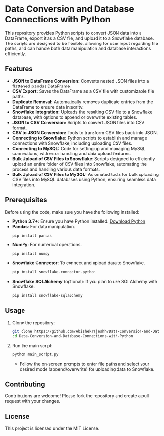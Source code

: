 # Data Conversion and Database Connections with Python

This repository provides Python scripts to convert JSON data into a DataFrame, export it as a CSV file, and upload it to a Snowflake database. The scripts are designed to be flexible, allowing for user input regarding file paths, and can handle both data manipulation and database interactions efficiently.

## Features

- **JSON to DataFrame Conversion:** Converts nested JSON files into a flattened pandas DataFrame.
- **CSV Export:** Saves the DataFrame as a CSV file with customizable file paths.
- **Duplicate Removal:** Automatically removes duplicate entries from the DataFrame to ensure data integrity.
- **Snowflake Integration:** Uploads the resulting CSV file to a Snowflake database, with options to append or overwrite existing tables.
- **JSON to CSV Conversion:** Scripts to convert JSON files into CSV format.  
- **CSV to JSON Conversion:** Tools to transform CSV files back into JSON.  
- **Connecting to Snowflake:** Python scripts to establish and manage connections with Snowflake, including uploading CSV files.  
- **Connecting to MySQL:** Code for setting up and managing MySQL connections, with error handling and data upload features.  
- **Bulk Upload of CSV Files to Snowflake:** Scripts designed to efficiently upload an entire folder of CSV files into Snowflake, automating the process and handling various data formats.  
- **Bulk Upload of CSV Files to MySQL:** Automated tools for bulk uploading CSV files into MySQL databases using Python, ensuring seamless data integration.  

## Prerequisites

Before using the code, make sure you have the following installed:

- **Python 3.7+**: Ensure you have Python installed. [Download Python](https://www.python.org/downloads/)
- **Pandas**: For data manipulation.
  ```bash
  pip install pandas
  ```
- **NumPy**: For numerical operations.
  ```bash
  pip install numpy
  ```
- **Snowflake Connector**: To connect and upload data to Snowflake.
  ```bash
  pip install snowflake-connector-python
  ```
- **Snowflake SQLAlchemy** (optional): If you plan to use SQLAlchemy with Snowflake.
  ```bash
  pip install snowflake-sqlalchemy
  ```

## Usage

1. Clone the repository:
   ```bash
   git clone https://github.com/Abishekrajeshh/Data-Conversion-and-Database-Connections-with-Python.git
   cd Data-Conversion-and-Database-Connections-with-Python
   ```

2. Run the main script:
   ```bash
   python main_script.py
   ```
   - Follow the on-screen prompts to enter file paths and select your desired mode (append/overwrite) for uploading data to Snowflake.

## Contributing

Contributions are welcome! Please fork the repository and create a pull request with your changes.

## License

This project is licensed under the MIT License.
